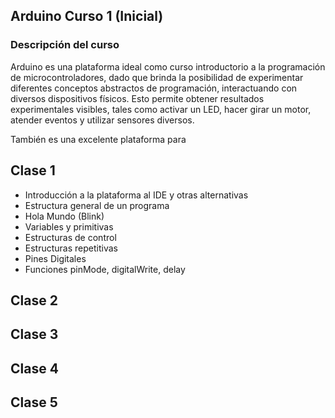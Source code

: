 ## Arduino Curso 1 (Inicial)

### Descripción del curso

Arduino es una plataforma ideal como curso introductorio a la programación de
microcontroladores, dado que brinda la posibilidad de experimentar diferentes
conceptos abstractos de programación, interactuando con diversos dispositivos
físicos. Esto permite obtener resultados experimentales visibles, tales como
activar un LED, hacer girar un motor, atender eventos y utilizar sensores
diversos.

También es una excelente plataforma para   

## Clase 1
- Introducción a la plataforma al IDE y otras alternativas
- Estructura general de un programa
- Hola Mundo (Blink)
- Variables y primitivas
- Estructuras de control
- Estructuras repetitivas
- Pines Digitales
- Funciones pinMode, digitalWrite, delay

## Clase 2

## Clase 3

## Clase 4

## Clase 5
